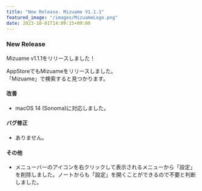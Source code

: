 ```yaml
---
title: "New Release. Mizuame V1.1.1"
featured_image: "/images/MizuameLogo.png"
date: 2023-10-01T14:09:15+09:00
---
```

### New Release
Mizuame v1.1.1をリリースしました！  

AppStoreでもMizuameをリリースしました。  
「Mizuame」で検索すると見つかります。  

#### 改善
- macOS 14 (Sonoma)に対応しました。

#### バグ修正
- ありません。

#### その他
- メニューバーのアイコンを右クリックして表示されるメニューから「設定」を削除しました。ノートからも「設定」を開くことができるので不要と判断しました。

